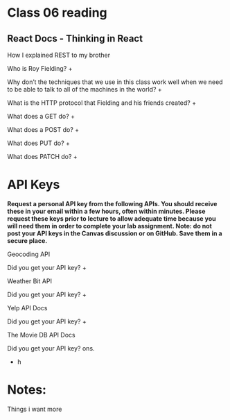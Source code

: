 # Class 06 reading 

## React Docs - Thinking in React

How I explained REST to my brother

Who is Roy Fielding?
+ 

Why don’t the techniques that we use in this class work well when we need to be able to talk to all of the machines in the world?
+ 

What is the HTTP protocol that Fielding and his friends created?
+ 

What does a GET do?
+ 

What does a POST do?
+ 

What does PUT do?
+ 

What does PATCH do?
+ 

# API Keys
**Request a personal API key from the following APIs. You should receive these in your email within a few hours, often within minutes. Please request these keys prior to lecture to allow adequate time because you will need them in order to complete your lab assignment. Note: do not post your API keys in the Canvas discussion or on GitHub. Save them in a secure place.**

Geocoding API

Did you get your API key?
+ 

Weather Bit API

Did you get your API key?
+ 

Yelp API Docs

Did you get your API key?
+ 

The Movie DB API Docs

Did you get your API key?
ons.
+ h

# Notes:

Things i want more